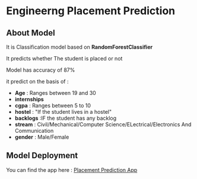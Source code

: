 
# Engineerng Placement Prediction 


## About Model 

It is  Classification model based on **RandomForestClassifier**

It predicts whether The student is placed or not

Model has accuracy of 87%

it predict on the basis of : 
- **Age** : Ranges between  19 and 30
- **internships**
- **cgpa** : Ranges between 5 to 10
- **hostel** : "If the student lives in a hostel"
- **backlogs** :IF the student has any backlog
- **stream** : Civil/Mechanical/Computer Science/ELectrical/Electronics And Communication
- **gender** : Male/Female


## Model Deployment

You can find the app here :
[Placement Prediction App](https://placepred.streamlit.app)



